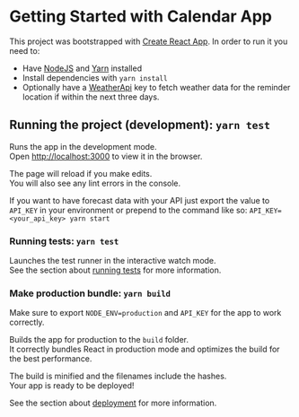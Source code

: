 # Getting Started with Calendar App

This project was bootstrapped with [Create React App](https://github.com/facebook/create-react-app).
In order to run it you need to:
- Have [NodeJS](https://nodejs.org/) and [Yarn](https://yarnpkg.com/) installed
- Install dependencies with `yarn install`
- Optionally have a [WeatherApi](https://www.weatherapi.com/my/) key to fetch weather data for the reminder location if within the next three days.

## Running the project (development): `yarn test`

Runs the app in the development mode.\
Open [http://localhost:3000](http://localhost:3000) to view it in the browser.

The page will reload if you make edits.\
You will also see any lint errors in the console.

If you want to have forecast data with your API just export the value to `API_KEY` in your environment or prepend to the command like so:
`API_KEY=<your_api_key> yarn start`

### Running tests: `yarn test`

Launches the test runner in the interactive watch mode.\
See the section about [running tests](https://facebook.github.io/create-react-app/docs/running-tests) for more information.

### Make production bundle: `yarn build`

Make sure to export `NODE_ENV=production` and `API_KEY` for the app to work correctly.

Builds the app for production to the `build` folder.\
It correctly bundles React in production mode and optimizes the build for the best performance.

The build is minified and the filenames include the hashes.\
Your app is ready to be deployed!

See the section about [deployment](https://facebook.github.io/create-react-app/docs/deployment) for more information.
